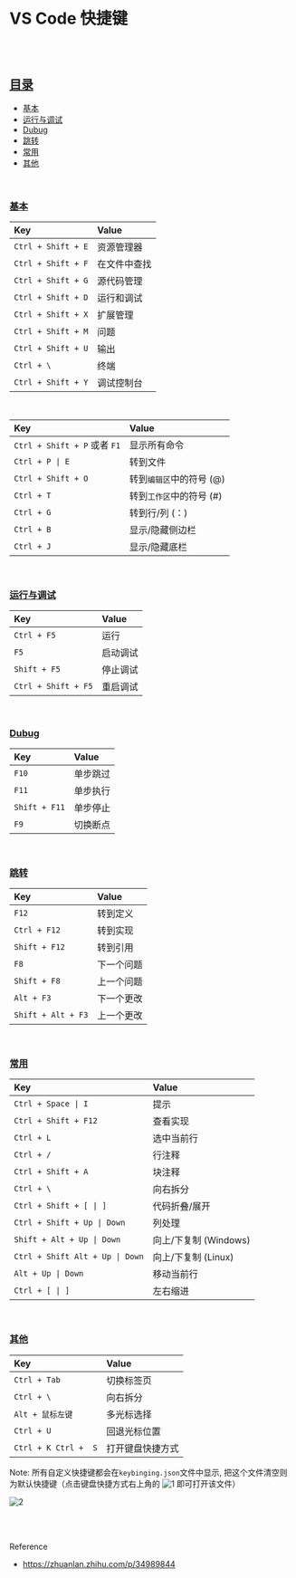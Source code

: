 # VS Code 快捷键

</br></br>

## [目录](#目录)

* [基本](#基本)
* [运行与调试](#运行与调试)
* [Dubug](#dubug)
* [跳转](#跳转)
* [常用](#常用)
* [其他](#其他)

</br>

### [基本](#目录)

  | Key  | Value |
  | :--- | :--- |
  | `Ctrl + Shift + E` | 资源管理器 |
  | `Ctrl + Shift + F` | 在文件中查找 |
  | `Ctrl + Shift + G` | 源代码管理 |
  | `Ctrl + Shift + D` | 运行和调试 |
  | `Ctrl + Shift + X` | 扩展管理 |
  | `Ctrl + Shift + M` | 问题 |
  | `Ctrl + Shift + U` | 输出 |
  | `Ctrl + \` | 终端 |
  | `Ctrl + Shift + Y` | 调试控制台 |

  </br>

  | Key  | Value |
  | :--- | :--- |
  | `Ctrl + Shift + P` 或者 `F1` | 显示所有命令 |
  | `Ctrl + P \| E` | 转到文件 |
  | `Ctrl + Shift + O` | 转到`编辑区`中的符号 (@) |
  | `Ctrl + T` | 转到`工作区`中的符号 (#) |
  | `Ctrl + G` | 转到行/列 (：)  |
  | `Ctrl + B` | 显示/隐藏侧边栏 |
  | `Ctrl + J` | 显示/隐藏底栏 |

  </br>

### [运行与调试](#目录)

  | Key  | Value |
  | :--- | :--- |
  | `Ctrl + F5` | 运行 |
  | `F5` | 启动调试 |
  | `Shift + F5` | 停止调试 |
  | `Ctrl + Shift + F5` | 重启调试 |

  </br>

### [Dubug](#目录)

  | Key  | Value |
  | :--- | :--- |
  | `F10` | 单步跳过 |
  | `F11` | 单步执行 |
  | `Shift + F11` | 单步停止 |
  | `F9` | 切换断点 |

  </br>

### [跳转](#目录)

  | Key  | Value |
  | :--- | :--- |
  | `F12` | 转到定义 |
  | `Ctrl + F12` | 转到实现 |
  | `Shift + F12` | 转到引用 |
  | `F8` | 下一个问题 |
  | `Shift + F8` | 上一个问题 |
  | `Alt + F3` | 下一个更改 |
  | `Shift + Alt + F3` | 上一个更改 |

  </br>
  
### [常用](#目录)

  | Key  | Value |
  | :--- | :--- |
  | `Ctrl + Space \| I` | 提示 |
  | `Ctrl + Shift + F12` | 查看实现 |
  | `Ctrl + L` | 选中当前行 |
  | `Ctrl + /` | 行注释 |
  | `Ctrl + Shift + A` | 块注释 |
  | `Ctrl + \` | 向右拆分 |
  | `Ctrl + Shift + [ \| ]` | 代码折叠/展开 |
  | `Ctrl + Shift + Up \| Down` | 列处理 |
  | `Shift + Alt + Up \| Down` | 向上/下复制 (Windows) |I
  | `Ctrl + Shift Alt + Up \| Down` | 向上/下复制 (Linux) |
  | `Alt + Up \| Down` | 移动当前行 |
  | `Ctrl + [ \| ]` | 左右缩进 |

  </br>

### [其他](#目录)

  | Key  | Value |
  | :--- | :--- |
  | `Ctrl + Tab` | 切换标签页 |
  | `Ctrl + \` | 向右拆分 |
  | `Alt + 鼠标左键` | 多光标选择 |
  | `Ctrl + U` | 回退光标位置 |
  | `Ctrl + K Ctrl +  S` | 打开键盘快捷方式 |

  Note: 所有自定义快捷键都会在`keybinging.json`文件中显示, 把这个文件清空则为默认快捷键（点击键盘快捷方式右上角的 
  ![1](https://img2020.cnblogs.com/blog/1957451/202108/1957451-20210816164829160-686466416.png) 即可打开该文件）

  ![2](https://img2020.cnblogs.com/blog/1957451/202108/1957451-20210816165031459-512116288.png)

</br></br>

Reference

* <https://zhuanlan.zhihu.com/p/34989844>
